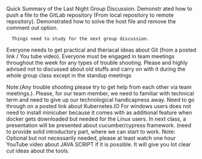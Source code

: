 Quick Summary of the Last Night Group Discussion. 
Demonstr ated how to push a file to the GitLab repository (From local repository to remote repository). 
Demonstrated how to solve the host file and remove the comment out option.

      Things need to study for the next group discussion.
Everyone needs to get practical and theriacal ideas about Git (from a posted link / You tube video).
Everyone must be engaged in team meetings throughout the week for any types of trouble shooting. 
Please and highly advised not to discussed about old stuffs and carry on with it during the whole group class except in the standup meetings 

Note:(Any trouble shooting please try to get help from each other via team meetings.).
Please, for our team member, we need to familiar with technical term and need to give up our technological handicapness away. 
Need to go through on a posted link about Kubernetes.IO 
For windows users does not need to install minicuber because it comes with as additional feature when docker gets downloaded but needed for the Linux users. 
In next class, a presentation will be presented about cucumber/cypress framework. (need to provide solid introductory part, where we can start to work. 
Note: Optional but not necessarily needed, please at least watch one hour YouTube video about JAVA SCRIPT if it is possible. It will give you lot clear cut ideas about the tools.
